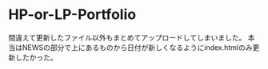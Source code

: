 # HP-or-LP-Portfolio
間違えて更新したファイル以外もまとめてアップロードしてしまいました。
本当はNEWSの部分で上にあるものから日付が新しくなるようにindex.htmlのみ更新したかった。
